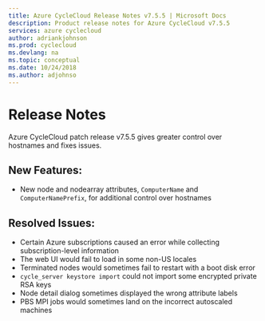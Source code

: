 ```yaml
---
title: Azure CycleCloud Release Notes v7.5.5 | Microsoft Docs
description: Product release notes for Azure CycleCloud v7.5.5
services: azure cyclecloud
author: adriankjohnson
ms.prod: cyclecloud
ms.devlang: na
ms.topic: conceptual
ms.date: 10/24/2018
ms.author: adjohnso
---
```


# Release Notes

Azure CycleCloud patch release v7.5.5 gives greater control over hostnames and fixes issues.

## New Features:
 * New node and nodearray attributes, `ComputerName` and `ComputerNamePrefix`, for additional control over hostnames

## Resolved Issues:
 * Certain Azure subscriptions caused an error while collecting subscription-level information
 * The web UI would fail to load in some non-US locales
 * Terminated nodes would sometimes fail to restart with a boot disk error
 * `cycle_server keystore import` could not import some encrypted private RSA keys
 * Node detail dialog sometimes displayed the wrong attribute labels
 * PBS MPI jobs would sometimes land on the incorrect autoscaled machines
